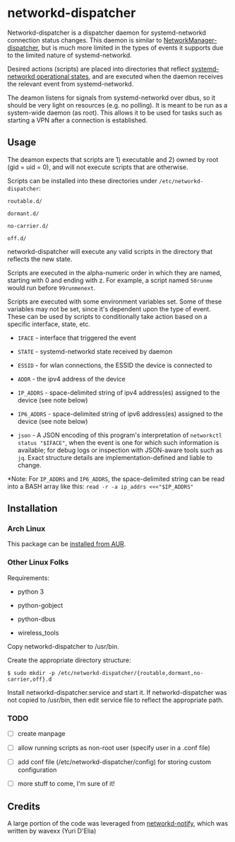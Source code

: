 # networkd-dispatcher

Networkd-dispatcher is a dispatcher daemon for systemd-networkd connection status changes. This daemon is similar to [NetworkManager-dispatcher](https://developer.gnome.org/NetworkManager/unstable/NetworkManager.html), but is much more limited in the types of events it supports due to the limited nature of systemd-networkd. 

Desired actions (scripts) are placed into directories that reflect [systemd-networkd operational states](https://www.freedesktop.org/software/systemd/man/networkctl.html), and are executed when the daemon receives the relevant event from systemd-networkd.

The deamon listens for signals from systemd-networkd over dbus, so it should be very light on resources (e.g. no polling). It is meant to be run as a system-wide daemon (as root). This allows it to be used for tasks such as starting a VPN after a connection is established.

## Usage

The deamon expects that scripts are 1) executable and 2) owned by root (gid = uid = 0), and will not execute scripts that are otherwise.

Scripts can be installed into these directories under ```/etc/networkd-dispatcher```:

```
routable.d/

dormant.d/

no-carrier.d/

off.d/
```

networkd-dispatcher will execute any valid scripts in the directory that reflects the new state. 

Scripts are executed in the alpha-numeric order in which they are named, starting with 0 and ending with z. For example, a script named ```50runme``` would run before ```99runmenext```.

Scripts are executed with some environment variables set. Some of these variables may not be set, since it's dependent upon the type of event. These can be used by scripts to conditionally take action based on a specific interface, state, etc.

- ```IFACE``` - interface that triggered the event

- ```STATE``` - systemd-networkd state received by daemon

- ```ESSID``` - for wlan connections, the ESSID the device is connected to

- ```ADDR``` - the ipv4 address of the device

- ```IP_ADDRS``` - space-delimited string of ipv4 address(es) assigned to the device (see note below)

- ```IP6_ADDRS``` - space-delimited string of ipv6 address(es) assigned to the device (see note below)

- ```json``` - A JSON encoding of this program's interpretation of `networkctl status "$IFACE"`, when the event is one for which such information is available; for debug logs or inspection with JSON-aware tools such as `jq`. Exact structure details are implementation-defined and liable to change.

*Note: For `IP_ADDRS` and `IP6_ADDRS`, the space-delimited string can be read into a BASH array like this:
```read -r -a ip_addrs <<<"$IP_ADDRS"```

## Installation

### Arch Linux

This package can be [installed from AUR](https://aur.archlinux.org/packages/networkd-dispatcher/).

### Other Linux Folks

Requirements:

- python 3

- python-gobject

- python-dbus

- wireless_tools


Copy networkd-dispatcher to /usr/bin.

Create the appropriate directory structure:

```$ sudo mkdir -p /etc/networkd-dispatcher/{routable,dormant,no-carrier,off}.d```

Install networkd-dispatcher.service and start it. If networkd-dispatcher was not copied to /usr/bin, then edit service file to reflect the appropriate path.


### TODO

- [ ] create manpage

- [ ] allow running scripts as non-root user (specify user in a .conf file)

- [ ] add conf file (/etc/networkd-dispatcher/config) for storing custom configuration

- [ ] more stuff to come, I'm sure of it!

## Credits

A large portion of the code was leveraged from [networkd-notify](https://github.com/wavexx/networkd-notify), which was written by wavexx (Yuri D'Elia)
